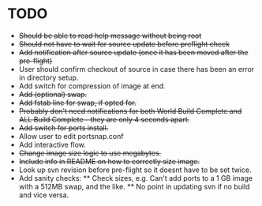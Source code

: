 TODO
====
* <del>Should be able to read help message without being root</del>
* <del>Should not have to wait for source update before preflight check</del>
* <del>Add notification after source update (once it has been moved after the pre-flight)</del>
* User should confirm checkout of source in case there has been an error in directory setup.
* Add switch for compression of image at end.
* <del>Add (optional) swap.</del>
* <del>Add fstab line for swap, if opted for.</del>
* <del>Probably don't need notifications for both World Build Complete and ALL Build Complete - they are only 4 seconds apart.</del>
* <del>Add switch for ports install.</del>
* Allow user to edit portsnap.conf
* Add interactive flow.
* <del>Change image size logic to use megabytes.</del>
* <del>Include info in README on how to correctly size image.</del>
* Look up svn revision before pre-flight so it doesnt have to be set twice.
* Add sanity checks:
** Check sizes, e.g. Can't add ports to a 1 GB image with a 512MB swap, and the like.
** No point in updating svn if no build and vice versa.


